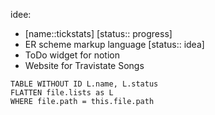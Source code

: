idee:
-  [name::tickstats] [status:: progress]
-  ER scheme markup language [status:: idea]
-  ToDo widget for notion
-  Website for Travistate Songs


```dataview
TABLE WITHOUT ID L.name, L.status
FLATTEN file.lists as L
WHERE file.path = this.file.path
```

